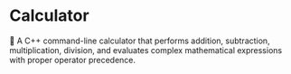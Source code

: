 # Calculator
🧮 A C++ command-line calculator that performs addition, subtraction, multiplication, division, and evaluates complex mathematical expressions with proper operator precedence.
